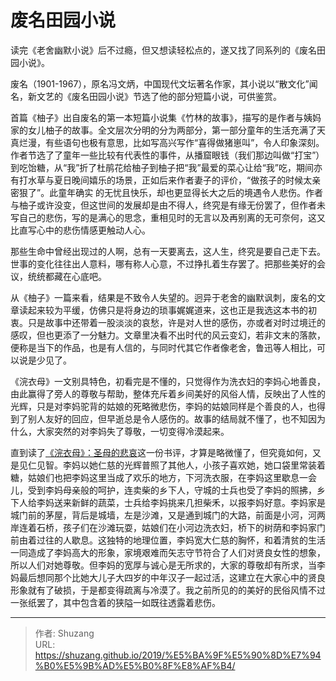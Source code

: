 # 废名田园小说


读完《老舍幽默小说》后不过瘾，但又想读轻松点的，遂又找了同系列的《废名田园小说》。

废名（1901-1967），原名冯文炳，中国现代文坛著名作家，其小说以“散文化”闻名，新文艺的《废名田园小说》节选了他的部分短篇小说，可供鉴赏。

首篇《柚子》出自废名的第一本短篇小说集《竹林的故事》，描写的是作者与姨妈家的女儿柚子的故事。全文层次分明的分为两部分，第一部分童年的生活充满了天真烂漫，有些语句也极有意思，比如写高兴写作“喜得做猪崽叫”，令人印象深刻。作者节选了了童年一些比较有代表性的事件，从播窟眼钱（我们那边叫做“打宝”）到吃饴糖，从“我”折了杜鹃花给柚子到柚子把“我”最爱的菜心让给“我”吃，期间亦有打水草与夏日晚间嬉乐的场景，正如后来作者妻子的评价，“做孩子的时候太亲密狠了”。此童年确实 的无忧且快乐，却也更显得长大之后的境遇令人悲伤。作者与柚子或许没变，但这世间的发展却是由不得人，终究是有缘无份罢了，但作者未写自己的悲伤，写的是满心的思念，重相见时的无言以及再别离的无可奈何，这又比直写心中的悲伤情感更触动人心。

那些生命中曾经出现过的人啊，总有一天要离去，这人生，终究是要自己走下去。世事的变化往往出人意料，哪有称人心意，不过挣扎着生存罢了。把那些美好的会议，统统都藏在心底吧。

从《柚子》一篇来看，结果是不致令人失望的。迥异于老舍的幽默讽刺，废名的文章读起来较为平缓，仿佛只是将身边的琐事娓娓道来，这也正是我选这本书的初衷。只是故事中还带着一股淡淡的哀愁，许是对人世的感伤，亦或者对时过境迁的感叹，但也更添了一分魅力。文章里决看不出时代的风云变幻，若非文末的落款，便称是当下的作品，也是有人信的，与同时代其它作者像老舍，鲁迅等人相比，可以说是少见了。

《浣衣母》一文别具特色，初看完是不懂的，只觉得作为洗衣妇的李妈心地善良，由此赢得了旁人的尊敬与帮助，整体充斥着乡间美好的风俗人情，反映出了人性的光辉，只是对李妈驼背的姑娘的死略微悲伤，李妈的姑娘同样是个善良的人，也得到了别人友好的回应，但早逝总是令人感伤的。故事的结局就不懂了，也不知因为什么，大家突然的对李妈失了尊敬，一切变得冷漠起来。

直到读了[《浣衣母》：圣母的悲哀](https://wenku.baidu.com/view/6c2f556d561252d380eb6ecb.html)这一份书评，才算是略微懂了，但究竟如何，又是见仁见智。李妈以她仁慈的光辉普照了其他人，小孩子喜欢她，她口袋里常装着糖，姑娘们也把李妈这里当成了欢乐的地方，下河洗衣服，在李妈这里歇息一会儿，受到李妈母亲般的呵护，连卖柴的乡下人，守城的士兵也受了李妈的照拂，乡下人给李妈送来新鲜的蔬菜，士兵给李妈挑来几担柴禾，以报李妈好意。李妈家是城门前的茅屋，背后是城墙，左是沙滩，又是通到城门的大路，前面是小河，河两岸连着石桥，孩子们在沙滩玩耍，姑娘们在小河边洗衣妇，桥下的树荫和李妈家门前由着过往的人歇息。这独特的地理位置，李妈宽大仁慈的胸怀，和着清贫的生活一同造成了李妈高大的形象，家境艰难而矢志守节符合了人们对贤良女性的想象，所以人们对她尊敬。但李妈的宽厚与诚心是无所求的，大家的尊敬却有所求，当李妈最后想同那个比她大儿子大四岁的中年汉子一起过活，这建立在大家心中的贤良形象就有了破损，于是都变得疏离与冷漠了。我之前所见的的美好的民俗风情不过一张纸罢了，其中包含着的狭隘一如既往透露着悲伤。



---

> 作者: Shuzang  
> URL: https://shuzang.github.io/2019/%E5%BA%9F%E5%90%8D%E7%94%B0%E5%9B%AD%E5%B0%8F%E8%AF%B4/  

